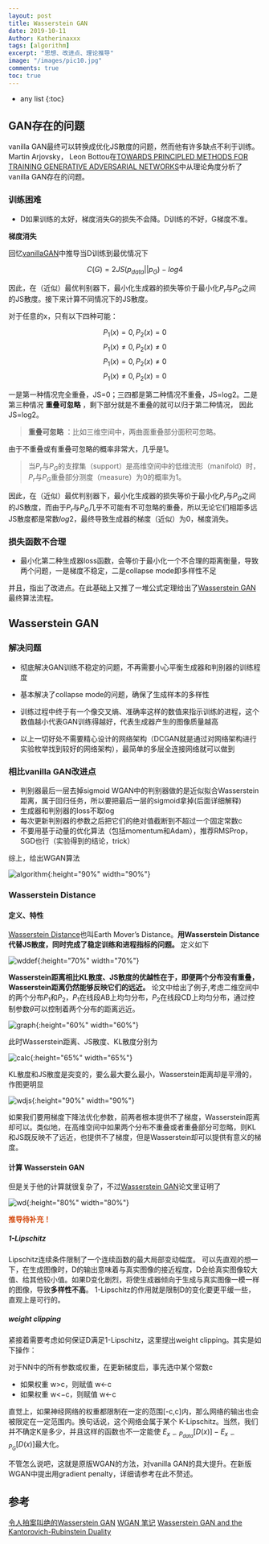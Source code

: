 ```yaml
---
layout: post
title: Wasserstein GAN
date: 2019-10-11
Author: Katherinaxxx
tags: [algorithm]
excerpt: "思想、改进点、理论推导"
image: "/images/pic10.jpg"
comments: true
toc: true
---
```

<head>
    <script src="https://cdn.mathjax.org/mathjax/latest/MathJax.js?config=TeX-AMS-MML_HTMLorMML" type="text/javascript"></script>
    <script type="text/x-mathjax-config">
        MathJax.Hub.Config({
            tex2jax: {
            skipTags: ['script', 'noscript', 'style', 'textarea', 'pre'],
            inlineMath: [['$','$']]
            }
        });
    </script>
</head>

* any list
{:toc}

## GAN存在的问题

vanilla GAN最终可以转换成优化JS散度的问题，然而他有许多缺点不利于训练。
Martin Arjovsky， Leon Bottou在[TOWARDS PRINCIPLED METHODS FOR TRAINING
GENERATIVE ADVERSARIAL NETWORKS](https://arxiv.org/pdf/1701.04862.pdf)中从理论角度分析了vanilla GAN存在的问题。

### 训练困难

* D如果训练的太好，梯度消失G的损失不会降。D训练的不好，G梯度不准。

**梯度消失**

回忆[vanillaGAN](https://katherinaxxx.github.io/blog/vanilla-GAN%E8%AE%BA%E6%96%87%E8%AF%A6%E8%A7%A3/)中推导当D训练到最优情况下

$$C(G)= 2JS(p_{data}||p_{G}) -log4$$

因此，在（近似）最优判别器下，最小化生成器的损失等价于最小化$P_r$与$P_G$之间的JS散度。接下来计算不同情况下的JS散度。

对于任意的x，只有以下四种可能：

$$P_1(x)=0, P_2(x)=0$$
$$P_1(x)\not=0, P_2(x)\not=0$$
$$P_1(x)=0, P_2(x)\not=0$$
$$P_1(x)\not=0, P_2(x)=0$$

一是第一种情况完全重叠，JS=0；三四都是第二种情况不重叠，JS=log2。二是第三种情况 **重叠可忽略** ，剩下部分就是不重叠的就可以归于第二种情况， 因此JS=log2。
> **重叠可忽略** ：比如三维空间中，两曲面重叠部分面积可忽略。

由于不重叠或有重叠可忽略的概率非常大，几乎是1。
> 当$P_r$与$P_G$的支撑集（support）是高维空间中的低维流形（manifold）时，$P_r$与$P_G$重叠部分测度（measure）为0的概率为1。

因此，在（近似）最优判别器下，最小化生成器的损失等价于最小化$P_r$与$P_G$之间的JS散度，而由于$P_r$与$P_G$几乎不可能有不可忽略的重叠，所以无论它们相距多远JS散度都是常数$log2$，最终导致生成器的梯度（近似）为0，梯度消失。

### 损失函数不合理

* 最小化第二种生成器loss函数，会等价于最小化一个不合理的距离衡量，导致两个问题，一是梯度不稳定，二是collapse mode即多样性不足


并且，指出了改进点。在此基础上又推了一堆公式定理给出了[Wasserstein GAN](https://arxiv.org/pdf/1701.07875.pdf)最终算法流程。


## Wasserstein GAN

### 解决问题

* 彻底解决GAN训练不稳定的问题，不再需要小心平衡生成器和判别器的训练程度

* 基本解决了collapse mode的问题，确保了生成样本的多样性
* 训练过程中终于有一个像交叉熵、准确率这样的数值来指示训练的进程，这个数值越小代表GAN训练得越好，代表生成器产生的图像质量越高
* 以上一切好处不需要精心设计的网络架构（DCGAN就是通过对网络架构进行实验枚举找到较好的网络架构），最简单的多层全连接网络就可以做到

### 相比vanilla GAN改进点

* 判别器最后一层去掉sigmoid
WGAN中的判别器做的是近似拟合Wasserstein距离，属于回归任务，所以要把最后一层的sigmoid拿掉(后面详细解释)
* 生成器和判别器的loss不取log
* 每次更新判别器的参数之后把它们的绝对值截断到不超过一个固定常数c
* 不要用基于动量的优化算法（包括momentum和Adam），推荐RMSProp，SGD也行（实验得到的结论，trick）

综上，给出WGAN算法

![algorithm](https://katherinaxxx.github.io/images/post/wgan/algorithm.jpg#width-full){:height="90%" width="90%"}


### Wasserstein Distance

#### 定义、特性

[Wasserstein Distance](https://en.wikipedia.org/wiki/Wasserstein_metric)也叫Earth Mover’s Distance。**用Wasserstein Distance代替JS散度，同时完成了稳定训练和进程指标的问题。** 定义如下

![wddef](https://katherinaxxx.github.io/images/post/wgan/wddef.jpg#width-full){:height="70%" width="70%"}

**Wasserstein距离相比KL散度、JS散度的优越性在于，即便两个分布没有重叠，Wasserstein距离仍然能够反映它们的远近。** 论文中给出了例子,考虑二维空间中的两个分布$P_1$和$P_2$，$P_1$在线段AB上均匀分布，$P_2$在线段CD上均匀分布，通过控制参数$\theta$可以控制着两个分布的距离远近。

![graph](https://katherinaxxx.github.io/images/post/wgan/graph.jpg#width-full){:height="60%" width="60%"}

此时Wasserstein距离、JS散度、KL散度分别为

![calc](https://katherinaxxx.github.io/images/post/wgan/calc.jpg#width-full){:height="65%" width="65%"}

KL散度和JS散度是突变的，要么最大要么最小，Wasserstein距离却是平滑的，作图更明显

![wdjs](https://katherinaxxx.github.io/images/post/wgan/wdjs.jpg#width-full){:height="90%" width="90%"}

如果我们要用梯度下降法优化参数，前两者根本提供不了梯度，Wasserstein距离却可以。类似地，在高维空间中如果两个分布不重叠或者重叠部分可忽略，则KL和JS既反映不了远近，也提供不了梯度，但是Wasserstein却可以提供有意义的梯度。

#### 计算 Wasserstein GAN
但是关于他的计算就很复杂了，不过[Wasserstein GAN](https://arxiv.org/pdf/1701.07875.pdf)论文里证明了

![wd](https://katherinaxxx.github.io/images/post/wgan/wd.jpg#width-full){:height="80%" width="80%"}

**<font color="#d344！6">推导待补充！</font><br />**

##### 1-Lipschitz

Lipschitz连续条件限制了一个连续函数的最大局部变动幅度。
可以先直观的想一下，在生成图像时，D的输出意味着与真实图像的接近程度，D会给真实图像较大值、给其他较小值。如果D变化剧烈，将使生成器倾向于生成与真实图像一模一样的图像，导致**多样性不高**。 1-Lipschitz的作用就是限制D的变化要更平缓一些，直观上是可行的。

##### weight clipping

紧接着需要考虑如何保证D满足1-Lipschitz，这里提出weight clipping。其实是如下操作：

对于NN中的所有参数或权重，在更新梯度后，事先选中某个常数c
* 如果权重 w>c，则赋值 w←c
* 如果权重 w<−c，则赋值 w←c

直觉上，如果神经网络的权重都限制在一定的范围[-c,c]内，那么网络的输出也会被限定在一定范围内。换句话说，这个网络会属于某个 K-Lipschitz。当然，我们并不确定K是多少，并且这样的函数也不一定能使 $E_{x\backsim P_{data}}[D(x)]−E_{x\backsim P_G}[D(x)]$最大化。

不管怎么说吧，这就是原版WGAN的方法，对vanilla GAN的具大提升。在新版WGAN中提出用gradient penalty，详细请参考在此不赘述。




## 参考

[令人拍案叫绝的Wasserstein GAN](https://zhuanlan.zhihu.com/p/25071913)
[WGAN 笔记](https://lotabout.me/2018/WGAN/)
[Wasserstein GAN and the Kantorovich-Rubinstein Duality](https://vincentherrmann.github.io/blog/wasserstein/)

